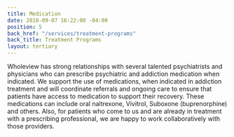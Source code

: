 ```yaml
---
title: Medication
date: 2018-09-07 16:22:00 -04:00
position: 5
back_href: "/services/treatment-programs"
back_title: Treatment Programs
layout: tertiary
---
```


Wholeview has strong relationships with several talented psychiatrists and physicians who can prescribe psychiatric and addiction medication when indicated. We support the use of medications, when indicated in addiction treatment and will coordinate referrals and ongoing care to ensure that patients have access to medication to support their recovery.  These medications can include oral naltrexone, Vivitrol, Suboxone (buprenorphine) and others.  Also, for patients who come to us and are already in treatment with a prescribing professional, we are happy to work collaboratively with those providers.  
